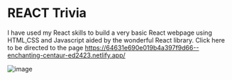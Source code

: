 # REACT Trivia 
I have used my React skills to build a very basic React webpage using HTML,CSS and Javascript aided by the wonderful React library.
Click here to be directed to the page 
https://64631e690e019b4a397f9d66--enchanting-centaur-ed2423.netlify.app/

![image](https://github.com/ShabnamHaque/ReactTrivia/assets/70348415/b476d02b-531e-4903-93fa-1b5f380c24b3)

